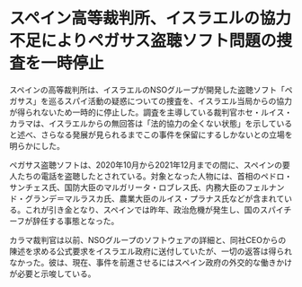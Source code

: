 # スペイン高等裁判所、イスラエルの協力不足によりペガサス盗聴ソフト問題の捜査を一時停止

スペインの高等裁判所は、イスラエルのNSOグループが開発した盗聴ソフト「ペガサス」を巡るスパイ活動の疑惑についての捜査を、イスラエル当局からの協力が得られないため一時的に停止した。調査を主導している裁判官ホセ・ルイス・カラマは、イスラエルからの無回答は「法的協力の全くない状態」を示していると述べ、さらなる発展が見られるまでこの事件を保留にするしかないとの立場を明らかにした。

ペガサス盗聴ソフトは、2020年10月から2021年12月までの間に、スペインの要人たちの電話を盗聴したとされている。対象となった人物には、首相のペドロ・サンチェス氏、国防大臣のマルガリータ・ロブレス氏、内務大臣のフェルナンド・グランデ＝マルラスカ氏、農業大臣のルイス・プラナス氏などが含まれている。これが引き金となり、スペインでは昨年、政治危機が発生し、国のスパイチーフが辞任する事態となった。

カラマ裁判官は以前、NSOグループのソフトウェアの詳細と、同社CEOからの陳述を求める公式要求をイスラエル政府に送付していたが、一切の返答は得られなかった。彼は、現在、事件を前進させるにはスペイン政府の外交的な働きかけが必要と示唆している。